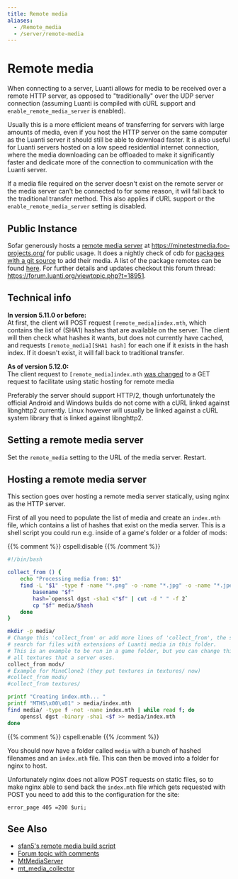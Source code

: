 ```yaml
---
title: Remote media
aliases:
  - /Remote_media
  - /server/remote-media
---
```


# Remote media

When connecting to a server, Luanti allows for media to be received over a remote HTTP server, as opposed to "traditionally" over the UDP server connection (assuming Luanti is compiled with cURL support and `enable_remote_media_server` is enabled).

Usually this is a more efficient means of transferring for servers with large amounts of media, even if you host the HTTP server on the same computer as the Luanti server it should still be able to download faster. It is also useful for Luanti servers hosted on a low speed residential internet connection, where the media downloading can be offloaded to make it significantly faster and dedicate more of the connection to communication with the Luanti server.

If a media file required on the server doesn't exist on the remote server or the media server can't be connected to for some reason, it will fall back to the traditional transfer method. This also applies if cURL support or the `enable_remote_media_server` setting is disabled.

## Public Instance

Sofar generously hosts a [remote media server](https://github.com/minetest-tools/mtmediasrv) at https://minetestmedia.foo-projects.org/ for public usage. It does a nightly check of cdb for [packages with a git source](https://forum.luanti.org/viewtopic.php?p=421837#p421837) to add their media. A list of the package remotes can be found [here](https://minetestmedia.foo-projects.org/remotes). For further details and updates checkout this forum thread: https://forum.luanti.org/viewtopic.php?t=18951.

## Technical info

**In version 5.11.0 or before:**  
At first, the client will POST request `[remote_media]index.mth`, which contains the list of (SHA1) hashes that are available on the server. The client will then check what hashes it wants, but does not currently have cached, and requests `[remote_media][SHA1 hash]` for each one if it exists in the hash index. If it doesn't exist, it will fall back to traditional transfer.

**As of version 5.12.0:**  
The client request to `[remote_media]index.mth` [was changed](https://github.com/luanti-org/luanti/pull/15885) to a GET request to facilitate using static hosting for remote media

Preferably the server should support HTTP/2, though unfortunately the official Android and Windows builds do not come with a cURL linked against libnghttp2 currently. Linux however will usually be linked against a cURL system library that is linked against libnghttp2.

## Setting a remote media server

Set the `remote_media` setting to the URL of the media server. Restart.

## Hosting a remote media server

This section goes over hosting a remote media server statically, using nginx as the HTTP server.

First of all you need to populate the list of media and create an `index.mth` file, which contains a list of hashes that exist on the media server. This is a shell script you could run e.g. inside of a game's folder or a folder of mods:

{{% comment %}} cspell:disable {{% /comment %}}

```bash
#!/bin/bash

collect_from () {
	echo "Processing media from: $1"
	find -L "$1" -type f -name "*.png" -o -name "*.jpg" -o -name "*.jpeg" -o -name "*.ogg" -o -name "*.x" -o -name "*.b3d" | while read f; do
		basename "$f"
		hash=`openssl dgst -sha1 <"$f" | cut -d " " -f 2`
		cp "$f" media/$hash
	done
}

mkdir -p media/
# Change this 'collect_from' or add more lines of 'collect_from', the script will recursively
# search for files with extensions of Luanti media in this folder.
# This is an example to be run in a game folder, but you can change this to anything to catch
# all textures that a server uses.
collect_from mods/
# Example for MineClone2 (they put textures in textures/ now)
#collect_from mods/
#collect_from textures/

printf "Creating index.mth... "
printf "MTHS\x00\x01" > media/index.mth
find media/ -type f -not -name index.mth | while read f; do
	openssl dgst -binary -sha1 <$f >> media/index.mth
done
```

{{% comment %}} cspell:enable {{% /comment %}}

You should now have a folder called `media` with a bunch of hashed filenames and an `index.mth` file. This can then be moved into a folder for nginx to host.

Unfortunately nginx does not allow POST requests on static files, so to make nginx able to send back the `index.mth` file which gets requested with POST you need to add this to the configuration for the site:

```nginx
error_page 405 =200 $uri;
```

## See Also

- [sfan5's remote media build script](https://gist.github.com/sfan5/6351560)
- [Forum topic with comments](https://forum.luanti.org/viewtopic.php?f=3&t=9260)
- [MtMediaServer](https://forum.luanti.org/viewtopic.php?f=14&t=17411)
- [mt_media_collector](https://github.com/ShadowNinja/mt_media_collector)
